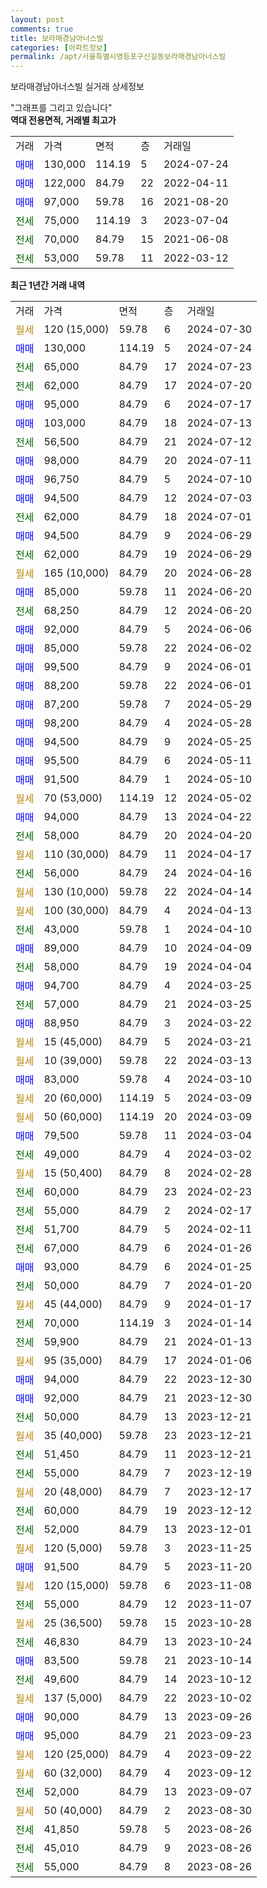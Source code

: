 ```yaml
---
layout: post
comments: true
title: 보라매경남아너스빌
categories: [아파트정보]
permalink: /apt/서울특별시영등포구신길동보라매경남아너스빌
---
```


보라매경남아너스빌 실거래 상세정보

<script type="text/javascript">
  google.charts.load('current', {'packages':['line', 'corechart']});
  google.charts.setOnLoadCallback(drawChart);

  function drawChart() {
    var data = new google.visualization.DataTable();
    data.addColumn('date', '거래일');
    data.addColumn('number', "매매");
    data.addColumn('number', "전세");
    data.addColumn('number', "전매");

    data.addRows([[new Date(Date.parse("2024-07-30")), null, null, null], [new Date(Date.parse("2024-07-24")), 130000, null, null], [new Date(Date.parse("2024-07-23")), null, 65000, null], [new Date(Date.parse("2024-07-20")), null, 62000, null], [new Date(Date.parse("2024-07-17")), 95000, null, null], [new Date(Date.parse("2024-07-13")), 103000, null, null], [new Date(Date.parse("2024-07-12")), null, 56500, null], [new Date(Date.parse("2024-07-11")), 98000, null, null], [new Date(Date.parse("2024-07-10")), 96750, null, null], [new Date(Date.parse("2024-07-03")), 94500, null, null], [new Date(Date.parse("2024-07-01")), null, 62000, null], [new Date(Date.parse("2024-06-29")), 94500, null, null], [new Date(Date.parse("2024-06-29")), null, 62000, null], [new Date(Date.parse("2024-06-28")), null, null, null], [new Date(Date.parse("2024-06-20")), 85000, null, null], [new Date(Date.parse("2024-06-20")), null, 68250, null], [new Date(Date.parse("2024-06-06")), 92000, null, null], [new Date(Date.parse("2024-06-02")), 85000, null, null], [new Date(Date.parse("2024-06-01")), 99500, null, null], [new Date(Date.parse("2024-06-01")), 88200, null, null], [new Date(Date.parse("2024-05-29")), 87200, null, null], [new Date(Date.parse("2024-05-28")), 98200, null, null], [new Date(Date.parse("2024-05-25")), 94500, null, null], [new Date(Date.parse("2024-05-11")), 95500, null, null], [new Date(Date.parse("2024-05-10")), 91500, null, null], [new Date(Date.parse("2024-05-02")), null, null, null], [new Date(Date.parse("2024-04-22")), 94000, null, null], [new Date(Date.parse("2024-04-20")), null, 58000, null], [new Date(Date.parse("2024-04-17")), null, null, null], [new Date(Date.parse("2024-04-16")), null, 56000, null], [new Date(Date.parse("2024-04-14")), null, null, null], [new Date(Date.parse("2024-04-13")), null, null, null], [new Date(Date.parse("2024-04-10")), null, 43000, null], [new Date(Date.parse("2024-04-09")), 89000, null, null], [new Date(Date.parse("2024-04-04")), null, 58000, null], [new Date(Date.parse("2024-03-25")), 94700, null, null], [new Date(Date.parse("2024-03-25")), null, 57000, null], [new Date(Date.parse("2024-03-22")), 88950, null, null], [new Date(Date.parse("2024-03-21")), null, null, null], [new Date(Date.parse("2024-03-13")), null, null, null], [new Date(Date.parse("2024-03-10")), 83000, null, null], [new Date(Date.parse("2024-03-09")), null, null, null], [new Date(Date.parse("2024-03-09")), null, null, null], [new Date(Date.parse("2024-03-04")), 79500, null, null], [new Date(Date.parse("2024-03-02")), null, 49000, null], [new Date(Date.parse("2024-02-28")), null, null, null], [new Date(Date.parse("2024-02-23")), null, 60000, null], [new Date(Date.parse("2024-02-17")), null, 55000, null], [new Date(Date.parse("2024-02-11")), null, 51700, null], [new Date(Date.parse("2024-01-26")), null, 67000, null], [new Date(Date.parse("2024-01-25")), 93000, null, null], [new Date(Date.parse("2024-01-20")), null, 50000, null], [new Date(Date.parse("2024-01-17")), null, null, null], [new Date(Date.parse("2024-01-14")), null, 70000, null], [new Date(Date.parse("2024-01-13")), null, 59900, null], [new Date(Date.parse("2024-01-06")), null, null, null], [new Date(Date.parse("2023-12-30")), 94000, null, null], [new Date(Date.parse("2023-12-30")), 92000, null, null], [new Date(Date.parse("2023-12-21")), null, 50000, null], [new Date(Date.parse("2023-12-21")), null, null, null], [new Date(Date.parse("2023-12-21")), null, 51450, null], [new Date(Date.parse("2023-12-19")), null, 55000, null], [new Date(Date.parse("2023-12-17")), null, null, null], [new Date(Date.parse("2023-12-12")), null, 60000, null], [new Date(Date.parse("2023-12-01")), null, 52000, null], [new Date(Date.parse("2023-11-25")), null, null, null], [new Date(Date.parse("2023-11-20")), 91500, null, null], [new Date(Date.parse("2023-11-08")), null, null, null], [new Date(Date.parse("2023-11-07")), null, 55000, null], [new Date(Date.parse("2023-10-28")), null, null, null], [new Date(Date.parse("2023-10-24")), null, 46830, null], [new Date(Date.parse("2023-10-14")), 83500, null, null], [new Date(Date.parse("2023-10-12")), null, 49600, null], [new Date(Date.parse("2023-10-02")), null, null, null], [new Date(Date.parse("2023-09-26")), 90000, null, null], [new Date(Date.parse("2023-09-23")), 95000, null, null], [new Date(Date.parse("2023-09-22")), null, null, null], [new Date(Date.parse("2023-09-12")), null, null, null], [new Date(Date.parse("2023-09-07")), null, 52000, null], [new Date(Date.parse("2023-08-30")), null, null, null], [new Date(Date.parse("2023-08-26")), null, 41850, null], [new Date(Date.parse("2023-08-26")), null, 45010, null], [new Date(Date.parse("2023-08-26")), null, 55000, null]]);

    var options = {
      hAxis: {
        format: 'yyyy/MM/dd'
      },    
      lineWidth: 0,
      pointsVisible: true,    
      title: '최근 1년간 유형별 실거래가 분포',
      legend: { position: 'bottom' }
    };

    var formatter = new google.visualization.NumberFormat({pattern:'###,###'} );
    formatter.format(data, 1);
    formatter.format(data, 2);
    
    setTimeout(function() {
        var chart = new google.visualization.LineChart(document.getElementById('columnchart_material'));
        chart.draw(data, (options));
        document.getElementById('loading').style.display = 'none';
    }, 200);
  }
</script>


<div id="loading" style="z-index:20; display: block; margin-left: 0px">"그래프를 그리고 있습니다"</div>
<div id="columnchart_material" style="width: 95%; margin-left: 0px; display: block"></div>
<!-- contents start -->
<b>역대 전용면적, 거래별 최고가</b>
<table class="sortable">
    <tr>
      <td>거래</td>
      <td>가격</td>
      <td>면적</td>
      <td>층</td>
      <td>거래일</td>
    </tr>
        <tr>
          <td><a style="color: blue">매매</a></td>
          <td>130,000</td>
          <td>114.19</td>
          <td>5</td>
          <td>2024-07-24</td>
        </tr>            <tr>
          <td><a style="color: blue">매매</a></td>
          <td>122,000</td>
          <td>84.79</td>
          <td>22</td>
          <td>2022-04-11</td>
        </tr>            <tr>
          <td><a style="color: blue">매매</a></td>
          <td>97,000</td>
          <td>59.78</td>
          <td>16</td>
          <td>2021-08-20</td>
        </tr>        
        <tr>
              <td><a style="color: darkgreen">전세</a></td>
              <td>75,000</td>
              <td>114.19</td>
              <td>3</td>
              <td>2023-07-04</td>
            </tr>            <tr>
              <td><a style="color: darkgreen">전세</a></td>
              <td>70,000</td>
              <td>84.79</td>
              <td>15</td>
              <td>2021-06-08</td>
            </tr>            <tr>
              <td><a style="color: darkgreen">전세</a></td>
              <td>53,000</td>
              <td>59.78</td>
              <td>11</td>
              <td>2022-03-12</td>
            </tr>        
    
</table>

<b>최근 1년간 거래 내역</b>

<table class="sortable">
    <tr>
      <td>거래</td>
      <td>가격</td>
      <td>면적</td>
      <td>층</td>
      <td>거래일</td>
    </tr>
    <tr>
      <td><a style="color: darkgoldenrod">월세</a></td>
      <td>120 (15,000)</td>
      <td>59.78</td>
      <td>6</td>
      <td>2024-07-30</td>
    </tr>          <tr>
      <td><a style="color: blue">매매</a></td>
      <td>130,000</td>
      <td>114.19</td>
      <td>5</td>
      <td>2024-07-24</td>
    </tr>          <tr>
      <td><a style="color: darkgreen">전세</a></td>
      <td>65,000</td>
      <td>84.79</td>
      <td>17</td>
      <td>2024-07-23</td>
    </tr>          <tr>
      <td><a style="color: darkgreen">전세</a></td>
      <td>62,000</td>
      <td>84.79</td>
      <td>17</td>
      <td>2024-07-20</td>
    </tr>          <tr>
      <td><a style="color: blue">매매</a></td>
      <td>95,000</td>
      <td>84.79</td>
      <td>6</td>
      <td>2024-07-17</td>
    </tr>          <tr>
      <td><a style="color: blue">매매</a></td>
      <td>103,000</td>
      <td>84.79</td>
      <td>18</td>
      <td>2024-07-13</td>
    </tr>          <tr>
      <td><a style="color: darkgreen">전세</a></td>
      <td>56,500</td>
      <td>84.79</td>
      <td>21</td>
      <td>2024-07-12</td>
    </tr>          <tr>
      <td><a style="color: blue">매매</a></td>
      <td>98,000</td>
      <td>84.79</td>
      <td>20</td>
      <td>2024-07-11</td>
    </tr>          <tr>
      <td><a style="color: blue">매매</a></td>
      <td>96,750</td>
      <td>84.79</td>
      <td>5</td>
      <td>2024-07-10</td>
    </tr>          <tr>
      <td><a style="color: blue">매매</a></td>
      <td>94,500</td>
      <td>84.79</td>
      <td>12</td>
      <td>2024-07-03</td>
    </tr>          <tr>
      <td><a style="color: darkgreen">전세</a></td>
      <td>62,000</td>
      <td>84.79</td>
      <td>18</td>
      <td>2024-07-01</td>
    </tr>          <tr>
      <td><a style="color: blue">매매</a></td>
      <td>94,500</td>
      <td>84.79</td>
      <td>9</td>
      <td>2024-06-29</td>
    </tr>          <tr>
      <td><a style="color: darkgreen">전세</a></td>
      <td>62,000</td>
      <td>84.79</td>
      <td>19</td>
      <td>2024-06-29</td>
    </tr>          <tr>
      <td><a style="color: darkgoldenrod">월세</a></td>
      <td>165 (10,000)</td>
      <td>84.79</td>
      <td>20</td>
      <td>2024-06-28</td>
    </tr>          <tr>
      <td><a style="color: blue">매매</a></td>
      <td>85,000</td>
      <td>59.78</td>
      <td>11</td>
      <td>2024-06-20</td>
    </tr>          <tr>
      <td><a style="color: darkgreen">전세</a></td>
      <td>68,250</td>
      <td>84.79</td>
      <td>12</td>
      <td>2024-06-20</td>
    </tr>          <tr>
      <td><a style="color: blue">매매</a></td>
      <td>92,000</td>
      <td>84.79</td>
      <td>5</td>
      <td>2024-06-06</td>
    </tr>          <tr>
      <td><a style="color: blue">매매</a></td>
      <td>85,000</td>
      <td>59.78</td>
      <td>22</td>
      <td>2024-06-02</td>
    </tr>          <tr>
      <td><a style="color: blue">매매</a></td>
      <td>99,500</td>
      <td>84.79</td>
      <td>9</td>
      <td>2024-06-01</td>
    </tr>          <tr>
      <td><a style="color: blue">매매</a></td>
      <td>88,200</td>
      <td>59.78</td>
      <td>22</td>
      <td>2024-06-01</td>
    </tr>          <tr>
      <td><a style="color: blue">매매</a></td>
      <td>87,200</td>
      <td>59.78</td>
      <td>7</td>
      <td>2024-05-29</td>
    </tr>          <tr>
      <td><a style="color: blue">매매</a></td>
      <td>98,200</td>
      <td>84.79</td>
      <td>4</td>
      <td>2024-05-28</td>
    </tr>          <tr>
      <td><a style="color: blue">매매</a></td>
      <td>94,500</td>
      <td>84.79</td>
      <td>9</td>
      <td>2024-05-25</td>
    </tr>          <tr>
      <td><a style="color: blue">매매</a></td>
      <td>95,500</td>
      <td>84.79</td>
      <td>6</td>
      <td>2024-05-11</td>
    </tr>          <tr>
      <td><a style="color: blue">매매</a></td>
      <td>91,500</td>
      <td>84.79</td>
      <td>1</td>
      <td>2024-05-10</td>
    </tr>          <tr>
      <td><a style="color: darkgoldenrod">월세</a></td>
      <td>70 (53,000)</td>
      <td>114.19</td>
      <td>12</td>
      <td>2024-05-02</td>
    </tr>          <tr>
      <td><a style="color: blue">매매</a></td>
      <td>94,000</td>
      <td>84.79</td>
      <td>13</td>
      <td>2024-04-22</td>
    </tr>          <tr>
      <td><a style="color: darkgreen">전세</a></td>
      <td>58,000</td>
      <td>84.79</td>
      <td>20</td>
      <td>2024-04-20</td>
    </tr>          <tr>
      <td><a style="color: darkgoldenrod">월세</a></td>
      <td>110 (30,000)</td>
      <td>84.79</td>
      <td>11</td>
      <td>2024-04-17</td>
    </tr>          <tr>
      <td><a style="color: darkgreen">전세</a></td>
      <td>56,000</td>
      <td>84.79</td>
      <td>24</td>
      <td>2024-04-16</td>
    </tr>          <tr>
      <td><a style="color: darkgoldenrod">월세</a></td>
      <td>130 (10,000)</td>
      <td>59.78</td>
      <td>22</td>
      <td>2024-04-14</td>
    </tr>          <tr>
      <td><a style="color: darkgoldenrod">월세</a></td>
      <td>100 (30,000)</td>
      <td>84.79</td>
      <td>4</td>
      <td>2024-04-13</td>
    </tr>          <tr>
      <td><a style="color: darkgreen">전세</a></td>
      <td>43,000</td>
      <td>59.78</td>
      <td>1</td>
      <td>2024-04-10</td>
    </tr>          <tr>
      <td><a style="color: blue">매매</a></td>
      <td>89,000</td>
      <td>84.79</td>
      <td>10</td>
      <td>2024-04-09</td>
    </tr>          <tr>
      <td><a style="color: darkgreen">전세</a></td>
      <td>58,000</td>
      <td>84.79</td>
      <td>19</td>
      <td>2024-04-04</td>
    </tr>          <tr>
      <td><a style="color: blue">매매</a></td>
      <td>94,700</td>
      <td>84.79</td>
      <td>4</td>
      <td>2024-03-25</td>
    </tr>          <tr>
      <td><a style="color: darkgreen">전세</a></td>
      <td>57,000</td>
      <td>84.79</td>
      <td>21</td>
      <td>2024-03-25</td>
    </tr>          <tr>
      <td><a style="color: blue">매매</a></td>
      <td>88,950</td>
      <td>84.79</td>
      <td>3</td>
      <td>2024-03-22</td>
    </tr>          <tr>
      <td><a style="color: darkgoldenrod">월세</a></td>
      <td>15 (45,000)</td>
      <td>84.79</td>
      <td>5</td>
      <td>2024-03-21</td>
    </tr>          <tr>
      <td><a style="color: darkgoldenrod">월세</a></td>
      <td>10 (39,000)</td>
      <td>59.78</td>
      <td>22</td>
      <td>2024-03-13</td>
    </tr>          <tr>
      <td><a style="color: blue">매매</a></td>
      <td>83,000</td>
      <td>59.78</td>
      <td>4</td>
      <td>2024-03-10</td>
    </tr>          <tr>
      <td><a style="color: darkgoldenrod">월세</a></td>
      <td>20 (60,000)</td>
      <td>114.19</td>
      <td>5</td>
      <td>2024-03-09</td>
    </tr>          <tr>
      <td><a style="color: darkgoldenrod">월세</a></td>
      <td>50 (60,000)</td>
      <td>114.19</td>
      <td>20</td>
      <td>2024-03-09</td>
    </tr>          <tr>
      <td><a style="color: blue">매매</a></td>
      <td>79,500</td>
      <td>59.78</td>
      <td>11</td>
      <td>2024-03-04</td>
    </tr>          <tr>
      <td><a style="color: darkgreen">전세</a></td>
      <td>49,000</td>
      <td>84.79</td>
      <td>4</td>
      <td>2024-03-02</td>
    </tr>          <tr>
      <td><a style="color: darkgoldenrod">월세</a></td>
      <td>15 (50,400)</td>
      <td>84.79</td>
      <td>8</td>
      <td>2024-02-28</td>
    </tr>          <tr>
      <td><a style="color: darkgreen">전세</a></td>
      <td>60,000</td>
      <td>84.79</td>
      <td>23</td>
      <td>2024-02-23</td>
    </tr>          <tr>
      <td><a style="color: darkgreen">전세</a></td>
      <td>55,000</td>
      <td>84.79</td>
      <td>2</td>
      <td>2024-02-17</td>
    </tr>          <tr>
      <td><a style="color: darkgreen">전세</a></td>
      <td>51,700</td>
      <td>84.79</td>
      <td>5</td>
      <td>2024-02-11</td>
    </tr>          <tr>
      <td><a style="color: darkgreen">전세</a></td>
      <td>67,000</td>
      <td>84.79</td>
      <td>6</td>
      <td>2024-01-26</td>
    </tr>          <tr>
      <td><a style="color: blue">매매</a></td>
      <td>93,000</td>
      <td>84.79</td>
      <td>6</td>
      <td>2024-01-25</td>
    </tr>          <tr>
      <td><a style="color: darkgreen">전세</a></td>
      <td>50,000</td>
      <td>84.79</td>
      <td>7</td>
      <td>2024-01-20</td>
    </tr>          <tr>
      <td><a style="color: darkgoldenrod">월세</a></td>
      <td>45 (44,000)</td>
      <td>84.79</td>
      <td>9</td>
      <td>2024-01-17</td>
    </tr>          <tr>
      <td><a style="color: darkgreen">전세</a></td>
      <td>70,000</td>
      <td>114.19</td>
      <td>3</td>
      <td>2024-01-14</td>
    </tr>          <tr>
      <td><a style="color: darkgreen">전세</a></td>
      <td>59,900</td>
      <td>84.79</td>
      <td>21</td>
      <td>2024-01-13</td>
    </tr>          <tr>
      <td><a style="color: darkgoldenrod">월세</a></td>
      <td>95 (35,000)</td>
      <td>84.79</td>
      <td>17</td>
      <td>2024-01-06</td>
    </tr>          <tr>
      <td><a style="color: blue">매매</a></td>
      <td>94,000</td>
      <td>84.79</td>
      <td>22</td>
      <td>2023-12-30</td>
    </tr>          <tr>
      <td><a style="color: blue">매매</a></td>
      <td>92,000</td>
      <td>84.79</td>
      <td>21</td>
      <td>2023-12-30</td>
    </tr>          <tr>
      <td><a style="color: darkgreen">전세</a></td>
      <td>50,000</td>
      <td>84.79</td>
      <td>13</td>
      <td>2023-12-21</td>
    </tr>          <tr>
      <td><a style="color: darkgoldenrod">월세</a></td>
      <td>35 (40,000)</td>
      <td>59.78</td>
      <td>23</td>
      <td>2023-12-21</td>
    </tr>          <tr>
      <td><a style="color: darkgreen">전세</a></td>
      <td>51,450</td>
      <td>84.79</td>
      <td>11</td>
      <td>2023-12-21</td>
    </tr>          <tr>
      <td><a style="color: darkgreen">전세</a></td>
      <td>55,000</td>
      <td>84.79</td>
      <td>7</td>
      <td>2023-12-19</td>
    </tr>          <tr>
      <td><a style="color: darkgoldenrod">월세</a></td>
      <td>20 (48,000)</td>
      <td>84.79</td>
      <td>7</td>
      <td>2023-12-17</td>
    </tr>          <tr>
      <td><a style="color: darkgreen">전세</a></td>
      <td>60,000</td>
      <td>84.79</td>
      <td>19</td>
      <td>2023-12-12</td>
    </tr>          <tr>
      <td><a style="color: darkgreen">전세</a></td>
      <td>52,000</td>
      <td>84.79</td>
      <td>13</td>
      <td>2023-12-01</td>
    </tr>          <tr>
      <td><a style="color: darkgoldenrod">월세</a></td>
      <td>120 (5,000)</td>
      <td>59.78</td>
      <td>3</td>
      <td>2023-11-25</td>
    </tr>          <tr>
      <td><a style="color: blue">매매</a></td>
      <td>91,500</td>
      <td>84.79</td>
      <td>5</td>
      <td>2023-11-20</td>
    </tr>          <tr>
      <td><a style="color: darkgoldenrod">월세</a></td>
      <td>120 (15,000)</td>
      <td>59.78</td>
      <td>6</td>
      <td>2023-11-08</td>
    </tr>          <tr>
      <td><a style="color: darkgreen">전세</a></td>
      <td>55,000</td>
      <td>84.79</td>
      <td>12</td>
      <td>2023-11-07</td>
    </tr>          <tr>
      <td><a style="color: darkgoldenrod">월세</a></td>
      <td>25 (36,500)</td>
      <td>59.78</td>
      <td>15</td>
      <td>2023-10-28</td>
    </tr>          <tr>
      <td><a style="color: darkgreen">전세</a></td>
      <td>46,830</td>
      <td>84.79</td>
      <td>13</td>
      <td>2023-10-24</td>
    </tr>          <tr>
      <td><a style="color: blue">매매</a></td>
      <td>83,500</td>
      <td>59.78</td>
      <td>21</td>
      <td>2023-10-14</td>
    </tr>          <tr>
      <td><a style="color: darkgreen">전세</a></td>
      <td>49,600</td>
      <td>84.79</td>
      <td>14</td>
      <td>2023-10-12</td>
    </tr>          <tr>
      <td><a style="color: darkgoldenrod">월세</a></td>
      <td>137 (5,000)</td>
      <td>84.79</td>
      <td>22</td>
      <td>2023-10-02</td>
    </tr>          <tr>
      <td><a style="color: blue">매매</a></td>
      <td>90,000</td>
      <td>84.79</td>
      <td>13</td>
      <td>2023-09-26</td>
    </tr>          <tr>
      <td><a style="color: blue">매매</a></td>
      <td>95,000</td>
      <td>84.79</td>
      <td>21</td>
      <td>2023-09-23</td>
    </tr>          <tr>
      <td><a style="color: darkgoldenrod">월세</a></td>
      <td>120 (25,000)</td>
      <td>84.79</td>
      <td>4</td>
      <td>2023-09-22</td>
    </tr>          <tr>
      <td><a style="color: darkgoldenrod">월세</a></td>
      <td>60 (32,000)</td>
      <td>84.79</td>
      <td>4</td>
      <td>2023-09-12</td>
    </tr>          <tr>
      <td><a style="color: darkgreen">전세</a></td>
      <td>52,000</td>
      <td>84.79</td>
      <td>13</td>
      <td>2023-09-07</td>
    </tr>          <tr>
      <td><a style="color: darkgoldenrod">월세</a></td>
      <td>50 (40,000)</td>
      <td>84.79</td>
      <td>2</td>
      <td>2023-08-30</td>
    </tr>          <tr>
      <td><a style="color: darkgreen">전세</a></td>
      <td>41,850</td>
      <td>59.78</td>
      <td>5</td>
      <td>2023-08-26</td>
    </tr>          <tr>
      <td><a style="color: darkgreen">전세</a></td>
      <td>45,010</td>
      <td>84.79</td>
      <td>9</td>
      <td>2023-08-26</td>
    </tr>          <tr>
      <td><a style="color: darkgreen">전세</a></td>
      <td>55,000</td>
      <td>84.79</td>
      <td>8</td>
      <td>2023-08-26</td>
    </tr>      </table>
<!-- contents end -->    

